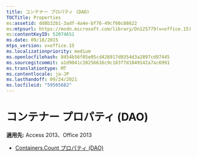 ```yaml
---
title: コンテナー プロパティ (DAO)
TOCTitle: Properties
ms:assetid: dd8b32b1-3adf-4a4e-bf76-49cf60c88622
ms:mtpsurl: https://msdn.microsoft.com/library/Dn125779(v=office.15)
ms:contentKeyID: 52074651
ms.date: 09/18/2015
mtps_version: v=office.15
ms.localizationpriority: medium
ms.openlocfilehash: 8454b56f05e05cd426917d0354d3a2897cd97445
ms.sourcegitcommit: a1d9041c20256616c9c183f7d1049142a7ac6991
ms.translationtype: MT
ms.contentlocale: ja-JP
ms.lasthandoff: 09/24/2021
ms.locfileid: "59565682"
---
```

# <a name="containers-properties-dao"></a>コンテナー プロパティ (DAO)

**適用先:** Access 2013、Office 2013

- [Containers.Count プロパティ (DAO)](containers-count-property-dao.md)

